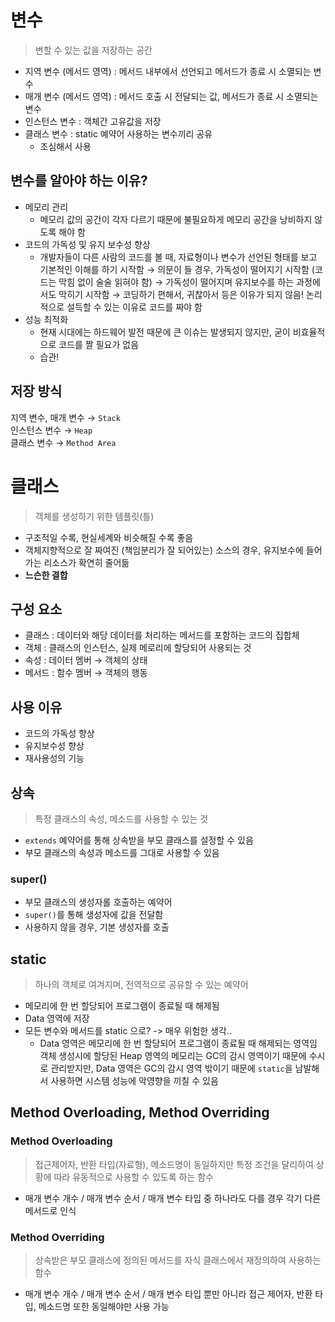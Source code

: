 # 변수
> 변할 수 있는 값을 저장하는 공간
- 지역 변수 (메서드 영역) : 메서드 내부에서 선언되고 메서드가 종료 시 소멸되는 변수
- 매개 변수 (메서드 영역) : 메서드 호출 시 전달되는 값, 메서드가 종료 시 소멸되는 변수
- 인스턴스 변수 : 객체간 고유값을 저장
- 클래스 변수 : static 예약어 사용하는 변수끼리 공유
    - 조심해서 사용

## 변수를 알아야 하는 이유?
- 메모리 관리
    - 메모리 값의 공간이 각자 다르기 때문에 불필요하게 메모리 공간을 낭비하지 않도록 해야 함
- 코드의 가독성 및 유지 보수성 향상
    - 개발자들이 다른 사람의 코드를 볼 때, 자료형이나 변수가 선언된 형태를 보고 기본적인 이해를 하기 시작함
    → 의문이 들 경우, 가독성이 떨어지기 시작함 (코드는 막힘 없이 술술 읽혀야 함)
    → 가독성이 떨어지며 유지보수를 하는 과정에서도 막히기 시작함 
    → 코딩하기 편해서, 귀찮아서 등은 이유가 되지 않음! 논리적으로 설득할 수 있는 이유로 코드를 짜야 함
- 성능 최적화
    - 현재 시대에는 하드웨어 발전 때문에 큰 이슈는 발생되지 않지만, 굳이 비효율적으로 코드를 짤 필요가 없음
    - 습관!

## 저장 방식
지역 변수, 매개 변수 → ```Stack```   
인스턴스 변수 → ```Heap```   
클래스 변수 → ```Method Area```

# 클래스
> 객체를 생성하기 위한 템플릿(틀)
- 구조적일 수록, 현실세계와 비슷해질 수록 좋음
- 객체지향적으로 잘 짜여진 (책임분리가 잘 되어있는) 소스의 경우, 유지보수에 들어가는 리소스가 확연히 줄어듦
- __느슨한 결합__

## 구성 요소
- 클래스 : 데이터와 해당 데이터를 처리하는 메서드를 포함하는 코드의 집합체
- 객체 : 클래스의 인스턴스, 실제 메로리에 할당되어 사용되는 것
- 속성 : 데이터 멤버 → 객체의 상태
- 메서드 : 함수 멤버 → 객체의 행동

## 사용 이유
- 코드의 가독성 향상
- 유지보수성 향상
- 재사용성의 기능

## 상속
> 특정 클래스의 속성, 메소드를 사용할 수 있는 것
- ```extends``` 예약어를 통해 상속받을 부모 클래스를 설정할 수 있음
- 부모 클래스의 속성과 메소드를 그대로 사용할 수 있음

### super()
- 부모 클래스의 생성자롤 호출하는 예약어
- ```super()```를 통해 생성자에 값을 전달함
- 사용하지 않을 경우, 기본 생성자를 호출

## static
> 하나의 객체로 여겨지며, 전역적으로 공유할 수 있는 예약어
- 메모리에 한 번 할당되어 프로그램이 종료될 때 해제됨
- Data 영역에 저장
- 모든 변수와 메서드를 static 으로? -> 매우 위험한 생각..
  - Data 영역은 메모리에 한 번 할당되어 프로그램이 종료될 때 해제되는 영역임   
    객체 생성시에 할당된 Heap 영역의 메모리는 GC의 감시 영역이기 때문에 수시로 관리받지만,
    Data 영역은 GC의 감시 영역 밖이기 때문에 ```static```을 남발해서 사용하면 시스템 성능에 악영향을 끼칠 수 있음

## Method Overloading, Method Overriding
### Method Overloading
> 접근제어자, 반환 타입(자료형), 메소드명이 동일하지만 특정 조건을 달리하여 상황에 따라 유동적으로 사용할 수 있도록 하는 함수
- 매개 변수 개수 / 매개 변수 순서 / 매개 변수 타입 중 하나라도 다를 경우 각기 다른 메서드로 인식

### Method Overriding
> 상속받은 부모 클래스에 정의된 메서드를 자식 클래스에서 재정의하여 사용하는 함수
- 매개 변수 개수 / 매개 변수 순서 / 매개 변수 타입 뿐만 아니라 접근 제어자, 반환 타입, 메소드명 또한 동일해야만 사용 가능
